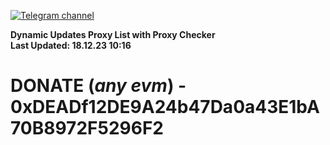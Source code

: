 [![Telegram channel](https://img.shields.io/endpoint?url=https://runkit.io/damiankrawczyk/telegram-badge/branches/master?url=https://t.me/n4z4v0d)](https://t.me/n4z4v0d) 

**Dynamic Updates Proxy List with Proxy Checker**  
**Last Updated: 18.12.23 10:16**

# DONATE (_any evm_) - 0xDEADf12DE9A24b47Da0a43E1bA70B8972F5296F2
